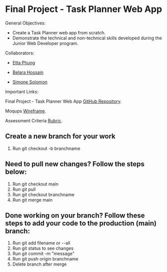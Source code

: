 # Final Project - Task Planner Web App 

General Objectives:

+ Create a Task Planner web app from scratch.
+ Demonstrate the technical and non-technical skills developed during the Junior Web Developer program.

Collaborators:

+ [Etta Phung](https://github.com/EttaPhung)

+ [Belara Hossain](https://github.com/Belara317)

+ [Simone Solomon](https://github.com/Miss-Solomon)



Important Links:

Final Project - Task Planner Web App [GitHub Repository](https://github.com/GenUSA-Learners/jwd-final-project).

Moqups [Wireframe](https://app.moqups.com/QZt6Mwgr3eqnjAnnn2MkASAnZilW5Sgn/view/page/ad0fc2031).

Assessment Criteria [Rubric](https://docs.google.com/spreadsheets/d/1pKK9KCnpraEcL7FQjxeMVeDWfjbypYRcSrXCyAVPtHo/edit?usp=sharing).

## Create a new branch for your work

<ol>
  <li>Run git checkout -b branchname</li>
</ol>


## Need to pull new changes? Follow the steps below: 

<ol>
  <li>Run git checkout main</li>
  <li>Run git pull</li>
  <li>Run git checkout branchname</li>
  <li>Run git merge main</li>
</ol>

## Done working on your branch? Follow these steps to add your code to the production (main) branch:

<ol>
  <li>Run git add filename or --all</li>
  <li>Run git status to see changes</li>
  <li>Run git commit -m "message"</li>
  <li>Run git push origin branchname</li>
  <li>Delete branch after merge</li>
</ol>
